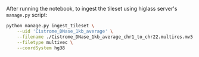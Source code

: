 After running the notebook, to ingest the tileset using higlass server's `manage.py` script:

```sh
python manage.py ingest_tileset \
    --uid 'Cistrome_DNase_1kb_average' \
    --filename ./Cistrome_DNase_1kb_average_chr1_to_chr22.multires.mv5 \
    --filetype multivec \
    --coordSystem hg38

```
